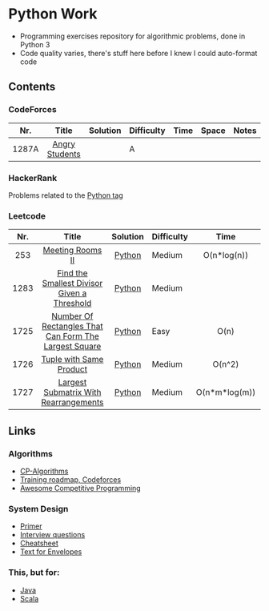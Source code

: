 # Python Work
- Programming exercises repository for algorithmic problems, done in Python 3
- Code quality varies, there's stuff here before I knew I could auto-format code


## Contents

### CodeForces
| Nr. 	| Title 	| Solution 	| Difficulty 	| Time 	| Space 	| Notes 	|
|:---:	|:-----:	|:--------:	|------------	|:----:	|:-----:	|:-----:	|
| 1287A 	| [Angry Students](https://codeforces.com/problemset/problem/1287/A) 	|  	| A 	|  	|  	|  	|

### HackerRank
Problems related to the [Python tag](https://www.hackerrank.com/domains/python?filters%5Bstatus%5D%5B%5D=unsolved&badge_type=python)

### Leetcode

| Nr. 	| Title 	| Solution 	| Difficulty 	| Time 	| Space 	| Notes 	|
|:---:	|:-----:	|:--------:	|------------	|:----:	|:-----:	|:-----:	|
| 253 	| [Meeting Rooms II](https://leetcode.com/problems/meeting-rooms-ii/) 	| [Python](./Leetcode/253.py) 	| Medium 	| O(n*log(n)) 	| O(n) 	|  	|
| 1283 	| [Find the Smallest Divisor Given a Threshold](https://leetcode.com/problems/find-the-smallest-divisor-given-a-threshold/) 	| [Python](./Leetcode/1283.py) 	| Medium 	|  	|  	|  	|
| 1725 	| [Number Of Rectangles That Can Form The Largest Square](https://leetcode.com/problems/number-of-rectangles-that-can-form-the-largest-square/) 	| [Python](./Leetcode/1725.py) 	| Easy 	| O(n) 	| O(1) 	|  	|
| 1726 	| [Tuple with Same Product](https://leetcode.com/problems/tuple-with-same-product/) 	| [Python](./Leetcode/1726.py) 	| Medium 	| O(n^2) 	| O(n^2) 	|  	|
| 1727 	| [Largest Submatrix With Rearrangements](https://leetcode.com/problems/largest-submatrix-with-rearrangements/) 	| [Python](./Leetcode/1727.py) 	| Medium 	|  O(n\*m\*log(m)) 	| O(n*m) 	|  	|

<!-- | abcd | [Example problem name](https://leetcode.com/problems/example-problem-name) 	| [Python](./Leetcode/abcd.py) 	| Medium 	| O(n) 	| O(n) 	|  	| -->


## Links

### Algorithms
- [CP-Algorithms](https://cp-algorithms.com/)
- [Training roadmap, Codeforces](https://codeforces.com/blog/entry/65133)
- [Awesome Competitive Programming](https://github.com/lnishan/awesome-competitive-programming/blob/master/README.md)

### System Design
- [Primer](https://github.com/donnemartin/system-design-primer)
- [Interview questions](https://github.com/checkcheckzz/system-design-interview)
- [Cheatsheet](https://gist.github.com/vasanthk/485d1c25737e8e72759f)
- [Text for Envelopes](https://everythingisdata.wordpress.com/2009/10/17/numbers-everyone-should-know/)

### This, but for:
- [Java](https://github.com/StBogdan/Java-HackerRank)
- [Scala](https://github.com/StBogdan/ScalaScraps) 
